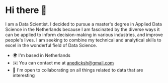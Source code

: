 # Hi there 👋

I am a Data Scientist. I decided to pursue a master's degree in Applied Data Science in the Netherlands because I am fascinated by the diverse ways it can be applied to inform decision-making in various industries, and improve people's lives. I am seeking to combine my technical and analytical skills to excel in the wonderful field of Data Science.

* 🌍  I'm based in Netherlands
* ✉️  You can contact me at anedicksh@gmail.com
* 🤝  I'm open to collaborating on all things related to data that are interesting
